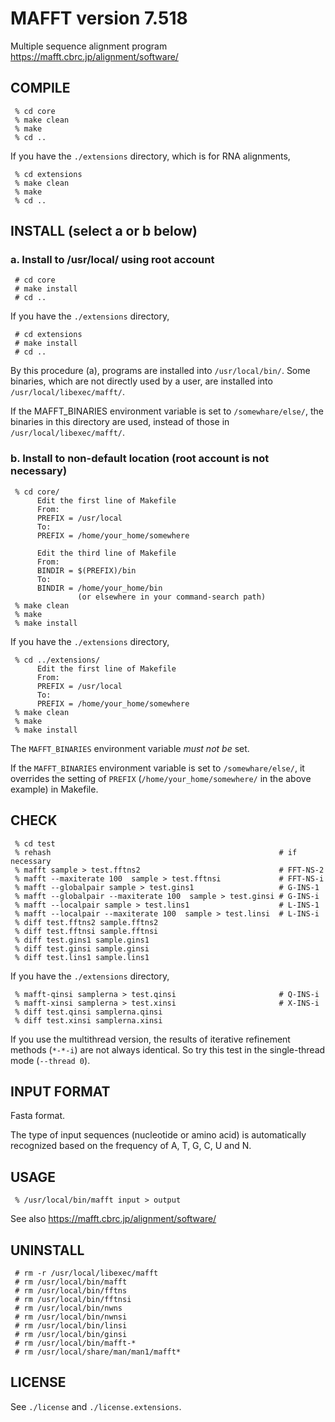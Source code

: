 # MAFFT version 7.518
Multiple sequence alignment program
<br>
https://mafft.cbrc.jp/alignment/software/

## COMPILE
     % cd core
     % make clean
     % make
     % cd ..

If you have the `./extensions` directory, which is for RNA alignments,

     % cd extensions
     % make clean
     % make
     % cd ..


## INSTALL (select a or b below)
###  a. Install to /usr/local/ using root account
     # cd core
     # make install
     # cd ..

If you have the `./extensions` directory,

     # cd extensions 
     # make install
     # cd ..

By this procedure (a), programs are installed into `/usr/local/bin/`. Some binaries, which are not directly used by a user, are installed into `/usr/local/libexec/mafft/`.

If the MAFFT_BINARIES environment variable is set to `/somewhare/else/`, the binaries in this directory are used, instead of those in `/usr/local/libexec/mafft/`.

### b. Install to non-default location (root account is not necessary)
     % cd core/
          Edit the first line of Makefile 
          From:
          PREFIX = /usr/local
          To:
          PREFIX = /home/your_home/somewhere

          Edit the third line of Makefile 
          From:
          BINDIR = $(PREFIX)/bin
          To:
          BINDIR = /home/your_home/bin 
                   (or elsewhere in your command-search path)
     % make clean
     % make
     % make install

If you have the `./extensions` directory,

     % cd ../extensions/
          Edit the first line of Makefile 
          From:
          PREFIX = /usr/local
          To:
          PREFIX = /home/your_home/somewhere
     % make clean
     % make
     % make install

The `MAFFT_BINARIES` environment variable *must not be* set.

If the `MAFFT_BINARIES` environment variable is set to `/somewhare/else/`, it overrides the setting of `PREFIX` (`/home/your_home/somewhere/` in the above example) in Makefile.

## CHECK
     % cd test
     % rehash                                                   # if necessary
     % mafft sample > test.fftns2                               # FFT-NS-2
     % mafft --maxiterate 100  sample > test.fftnsi             # FFT-NS-i
     % mafft --globalpair sample > test.gins1                   # G-INS-1 
     % mafft --globalpair --maxiterate 100  sample > test.ginsi # G-INS-i 
     % mafft --localpair sample > test.lins1                    # L-INS-1 
     % mafft --localpair --maxiterate 100  sample > test.linsi  # L-INS-i 
     % diff test.fftns2 sample.fftns2
     % diff test.fftnsi sample.fftnsi
     % diff test.gins1 sample.gins1
     % diff test.ginsi sample.ginsi
     % diff test.lins1 sample.lins1

If you have the `./extensions` directory,

     % mafft-qinsi samplerna > test.qinsi                       # Q-INS-i
     % mafft-xinsi samplerna > test.xinsi                       # X-INS-i
     % diff test.qinsi samplerna.qinsi
     % diff test.xinsi samplerna.xinsi

If you use the multithread version, the results of iterative refinement methods (`*-*-i`) are not always identical.  So try this test in the single-thread mode (`--thread 0`).


## INPUT FORMAT
Fasta format.

The type of input sequences (nucleotide or amino acid) is automatically recognized based on the frequency of A, T, G, C, U and N.


##  USAGE
     % /usr/local/bin/mafft input > output

See also https://mafft.cbrc.jp/alignment/software/


## UNINSTALL
     # rm -r /usr/local/libexec/mafft
     # rm /usr/local/bin/mafft
     # rm /usr/local/bin/fftns
     # rm /usr/local/bin/fftnsi
     # rm /usr/local/bin/nwns
     # rm /usr/local/bin/nwnsi
     # rm /usr/local/bin/linsi
     # rm /usr/local/bin/ginsi
     # rm /usr/local/bin/mafft-*
     # rm /usr/local/share/man/man1/mafft*


## LICENSE
See `./license` and `./license.extensions`.
